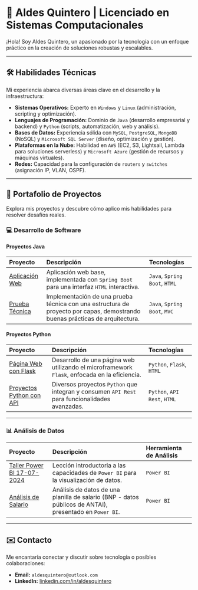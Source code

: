 # 🚀 Aldes Quintero | Licenciado en Sistemas Computacionales

¡Hola! Soy Aldes Quintero, un apasionado por la tecnología con un enfoque práctico en la creación de soluciones robustas y escalables.

---

## 🛠️ Habilidades Técnicas

Mi experiencia abarca diversas áreas clave en el desarrollo y la infraestructura:

* **Sistemas Operativos:** Experto en `Windows` y `Linux` (administración, scripting y optimización).
* **Lenguajes de Programación:** Dominio de `Java` (desarrollo empresarial y backend) y `Python` (scripts, automatización, web y análisis).
* **Bases de Datos:** Experiencia sólida con `MySQL`, `PostgreSQL`, `MongoDB` (NoSQL) y `Microsoft SQL Server` (diseño, optimización y gestión).
* **Plataformas en la Nube:** Habilidad en `AWS` (EC2, S3, Lightsail, Lambda para soluciones serverless) y `Microsoft Azure` (gestión de recursos y máquinas virtuales).
* **Redes:** Capacidad para la configuración de `routers` y `switches` (asignación IP, VLAN, OSPF).

---

## 📂 Portafolio de Proyectos

Explora mis proyectos y descubre cómo aplico mis habilidades para resolver desafíos reales.

### 💻 Desarrollo de Software

#### Proyectos Java

| Proyecto                                                                 | Descripción                                                                 | Tecnologías                               |
| :----------------------------------------------------------------------- | :-------------------------------------------------------------------------- | :---------------------------------------- |
| [Aplicación Web](https://github.com/AldesQuintero/Spring-Boot-Project-Aldesweb) | Aplicación web base, implementada con `Spring Boot` para una interfaz `HTML` interactiva. | `Java`, `Spring Boot`, `HTML`             |
| [Prueba Técnica](https://github.com/AldesQuintero/Dev-BackOffice-Challenge-002-) | Implementación de una prueba técnica con una estructura de proyecto por capas, demostrando buenas prácticas de arquitectura. | `Java`, `Spring Boot`, `MVC`              |

#### Proyectos Python

| Proyecto                                                                 | Descripción                                                                 | Tecnologías                             |
| :----------------------------------------------------------------------- | :-------------------------------------------------------------------------- | :-------------------------------------- |
| [Página Web con Flask](https://github.com/AldesQuintero/Flask-Project-AldesWeb) | Desarrollo de una página web utilizando el microframework `Flask`, enfocada en la eficiencia. | `Python`, `Flask`, `HTML`               |
| [Proyectos Python con API](https://github.com/AldesQuintero/Python-Projects) | Diversos proyectos `Python` que integran y consumen `API Rest` para funcionalidades avanzadas. | `Python`, `API Rest`, `HTML`            |

---

### 📊 Análisis de Datos

| Proyecto                                                                 | Descripción                                                                 | Herramienta de Análisis |
| :----------------------------------------------------------------------- | :-------------------------------------------------------------------------- | :---------------------- |
| [Taller Power BI 17-07-2024](https://github.com/AldesQuintero/Analisis-de-Datos/blob/main/Power%20BI%2017-07-2024/Taller%2017-07-2024.pdf) | Lección introductoria a las capacidades de `Power BI` para la visualización de datos. | `Power BI`              |
| [Análisis de Salario](https://github.com/AldesQuintero/Analisis-de-Datos/blob/main/Anal%C3%ADsis%20de%20planilla%20de%20Banco%20Nacional/Analisis%20de%20Gastos%20del%20Banco%20Nacional.pdf) | Análisis de datos de una planilla de salario (BNP - datos públicos de ANTAI), presentado en `Power BI`. | `Power BI`              |

---

## ✉️ Contacto

Me encantaría conectar y discutir sobre tecnología o posibles colaboraciones:

* **Email:** `aldesquintero@outlook.com`
* **LinkedIn:** [linkedin.com/in/aldesquintero](https://linkedin.com/in/aldesquintero)
